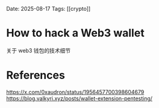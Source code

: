 Date: 2025-08-17
Tags: [[crypto]]

# How to hack a Web3 wallet

关于 web3 钱包的技术细节

# References
https://x.com/0xaudron/status/1956457700398604679
https://blog.valkyri.xyz/posts/wallet-extension-pentesting/